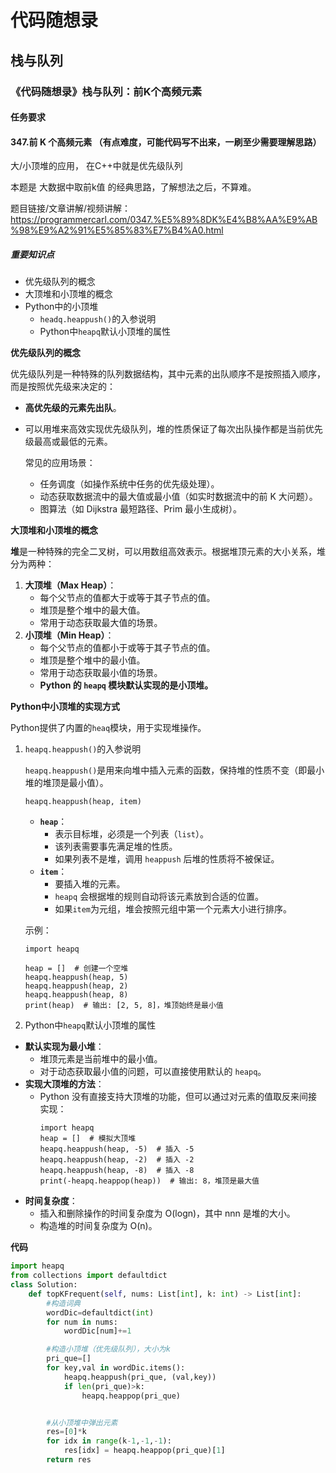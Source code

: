# 代码随想录
## 栈与队列
### 《代码随想录》栈与队列：前K个高频元素
#### 任务要求
#### 347.前 K 个高频元素  （有点难度，可能代码写不出来，一刷至少需要理解思路）

大/小顶堆的应用， 在C++中就是优先级队列 

本题是 大数据中取前k值 的经典思路，了解想法之后，不算难。

题目链接/文章讲解/视频讲解：https://programmercarl.com/0347.%E5%89%8DK%E4%B8%AA%E9%AB%98%E9%A2%91%E5%85%83%E7%B4%A0.html

##### 重要知识点
- 优先级队列的概念
- 大顶堆和小顶堆的概念
- Python中的小顶堆
	- `headq.heappush()`的入参说明
	- Python中`heapq`默认小顶堆的属性

**优先级队列的概念**

优先级队列是一种特殊的队列数据结构，其中元素的出队顺序不是按照插入顺序，而是按照优先级来决定的：
- **高优先级的元素先出队**。
- 可以用堆来高效实现优先级队列，堆的性质保证了每次出队操作都是当前优先级最高或最低的元素。

	常见的应用场景：
	- 任务调度（如操作系统中任务的优先级处理）。
	- 动态获取数据流中的最大值或最小值（如实时数据流中的前 K 大问题）。
	- 图算法（如 Dijkstra 最短路径、Prim 最小生成树）。

**大顶堆和小顶堆的概念**

**堆**是一种特殊的完全二叉树，可以用数组高效表示。根据堆顶元素的大小关系，堆分为两种：
1. **大顶堆（Max Heap）**：
	- 每个父节点的值都大于或等于其子节点的值。
	- 堆顶是整个堆中的最大值。
	- 常用于动态获取最大值的场景。
2. **小顶堆（Min Heap）**：
	- 每个父节点的值都小于或等于其子节点的值。
	- 堆顶是整个堆中的最小值。
	- 常用于动态获取最小值的场景。
	- **Python 的 `heapq` 模块默认实现的是小顶堆。**
 
 **Python中小顶堆的实现方式**
 
 Python提供了内置的`heaq`模块，用于实现堆操作。
1. `heapq.heappush()`的入参说明

	`heapq.heappush()`是用来向堆中插入元素的函数，保持堆的性质不变（即最小堆的堆顶是最小值）。
	```
	heapq.heappush(heap, item)
	```
	- **`heap`**：
		- 表示目标堆，必须是一个列表（`list`）。
		- 该列表需要事先满足堆的性质。
		- 如果列表不是堆，调用 `heappush` 后堆的性质将不被保证。
	- **`item`**：
		- 要插入堆的元素。
		- `heapq` 会根据堆的规则自动将该元素放到合适的位置。
		- 如果`item`为元组，堆会按照元组中第一个元素大小进行排序。

	示例：
	```
	import heapq

	heap = []  # 创建一个空堆
	heapq.heappush(heap, 5)
	heapq.heappush(heap, 2)
	heapq.heappush(heap, 8)
	print(heap)  # 输出: [2, 5, 8]，堆顶始终是最小值
	```

2. Python中`heapq`默认小顶堆的属性
- **默认实现为最小堆**：
	- 堆顶元素是当前堆中的最小值。
	- 对于动态获取最小值的问题，可以直接使用默认的 `heapq`。
- **实现大顶堆的方法**：
	- Python 没有直接支持大顶堆的功能，但可以通过对元素的值取反来间接实现：
		 ```
		import heapq
		heap = []  # 模拟大顶堆
		heapq.heappush(heap, -5)  # 插入 -5
		heapq.heappush(heap, -2)  # 插入 -2
		heapq.heappush(heap, -8)  # 插入 -8
		print(-heapq.heappop(heap))  # 输出: 8，堆顶是最大值
		```
- **时间复杂度**：
	- 插入和删除操作的时间复杂度为 O(log⁡n)，其中 nnn 是堆的大小。
	- 构造堆的时间复杂度为 O(n)。

**代码**
```Python 
import heapq
from collections import defaultdict
class Solution:
    def topKFrequent(self, nums: List[int], k: int) -> List[int]:
        #构造词典
        wordDic=defaultdict(int)
        for num in nums:
            wordDic[num]+=1

        #构造小顶堆（优先级队列），大小为k
        pri_que=[]
        for key,val in wordDic.items():
            heapq.heappush(pri_que, (val,key))
            if len(pri_que)>k:
                heapq.heappop(pri_que)


        #从小顶堆中弹出元素
        res=[0]*k
        for idx in range(k-1,-1,-1):
            res[idx] = heapq.heappop(pri_que)[1]
        return res
```


